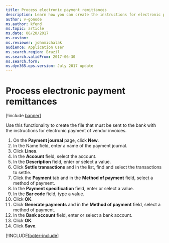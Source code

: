```yaml
---
title: Process electronic payment remittances
description: Learn how you can create the instructions for electronic payment of vendor invoices that must be sent to the bank, including a step-by-step process.
author: v-gonode
ms.author: kfend
ms.topic: article
ms.date: 06/20/2017
ms.custom:
ms.reviewer: johnmichalak
audience: Application User
ms.search.region: Brazil
ms.search.validFrom: 2017-06-30
ms.search.form:
ms.dyn365.ops.version: July 2017 update
---
```


# Process electronic payment remittances

[!include [banner](../../includes/banner.md)]

Use this functionality to create the file that must be sent to the bank with the instructions for electronic payment of vendor invoices.

1.	On the **Payment journal** page, click **New**.
3.	In the Name field, enter a name of the payment journal.
4.	Click **Lines**.
5.	In the **Account** field, select the account.
6.	In the **Description** field, enter or select a value.
7.	Click **Settle transactions** and in the list, find and select the transactions to settle.
8.	Click the **Payment** tab and in the **Method of payment** field, select a method of payment.
9.	In the **Payment specification** field, enter or select a value.
10.	In the **Bar code** field, type a value.
11.	Click **OK**.
12.	Click **Generate payments** and in the **Method of payment** field, select a method of payment.
13.	In the **Bank account** field, enter or select a bank account.
14.	Click **OK**.
15.	Click **Save**.




[!INCLUDE[footer-include](../../../includes/footer-banner.md)]